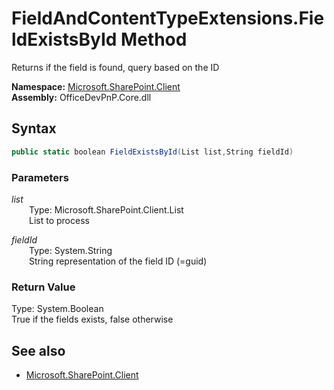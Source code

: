 # FieldAndContentTypeExtensions.FieldExistsById Method  
Returns if the field is found, query based on the ID  

**Namespace:** [Microsoft.SharePoint.Client](Microsoft.SharePoint.Client.md)  
**Assembly:** OfficeDevPnP.Core.dll  
## Syntax
```C#
public static boolean FieldExistsById(List list,String fieldId)
```
### Parameters
*list*  
&emsp;&emsp;Type: Microsoft.SharePoint.Client.List  
&emsp;&emsp;List to process  
  
*fieldId*  
&emsp;&emsp;Type: System.String  
&emsp;&emsp;String representation of the field ID (=guid)  
  
### Return Value
Type: System.Boolean  
True if the fields exists, false otherwise

## See also
- [Microsoft.SharePoint.Client](Microsoft.SharePoint.Client.md)

